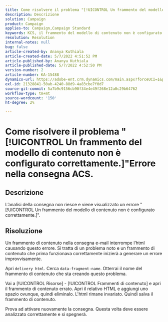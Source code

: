 ```yaml
---
title: Come risolvere il problema "[!UICONTROL Un frammento del modello di contenuto non è configurato correttamente.]"Errore nella consegna ACS.
description: Descrizione
solution: Campaign
product: Campaign
applies-to: Campaign,Campaign Standard
keywords: KCS, il frammento del modello di contenuto non è configurato correttamente
resolution: Resolution
internal-notes: null
bug: false
article-created-by: Ananya Kuthiala
article-created-date: 5/7/2022 4:51:52 PM
article-published-by: Ananya Kuthiala
article-published-date: 5/7/2022 4:52:50 PM
version-number: 2
article-number: KA-15488
dynamics-url: https://adobe-ent.crm.dynamics.com/main.aspx?forceUCI=1&pagetype=entityrecord&etn=knowledgearticle&id=e0b342fe-25ce-ec11-a7b5-0022480a8e40
exl-id: 21328841-50ab-4240-88d9-4a83cbe7f0d7
source-git-commit: 5a7b9c9156cb90f34e4e49f268e12a0c29b64762
workflow-type: tm+mt
source-wordcount: '150'
ht-degree: 2%

---
```


# Come risolvere il problema &quot;[!UICONTROL Un frammento del modello di contenuto non è configurato correttamente.]&quot;Errore nella consegna ACS.

## Descrizione

L’analisi della consegna non riesce e viene visualizzato un errore &quot;[!UICONTROL Un frammento del modello di contenuto non è configurato correttamente.]&quot;.

## Risoluzione


Un frammento di contenuto nella consegna e-mail interrompe l’html causando questo errore. Si tratta di un problema noto e un frammento di contenuto che prima funzionava correttamente inizierà a generare un errore improvvisamente.

Apri `delivery html`. Cerca `data-fragment-name`. Otterrai il nome del frammento di contenuto che sta creando questo problema.

Vai a [!UICONTROL Risorse] - [!UICONTROL Frammenti di contenuto] e apri il frammento di contenuto errato. Apri il relativo HTML e aggiungi uno spazio ovunque, quindi eliminalo. L&#39;html rimane invariato. Quindi salva il frammento di contenuto.

Prova ad attivare nuovamente la consegna. Questa volta deve essere analizzato correttamente e si spegnerà.
